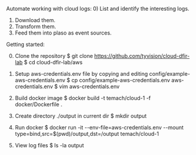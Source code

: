 Automate working with cloud logs:
0) List and identify the interesting logs.
1) Download them.
2) Transform them.
3) Feed them into plaso as event sources.


Getting started:

0) Clone the repository
$ git clone https://github.com/tyvision/cloud-dfir-lab
$ cd cloud-dfir-lab/aws

1) Setup aws-credentials.env file by copying and editing config/example-aws-credentials.env
$ cp config/example-aws-credentials.env aws-credentials.env
$ vim aws-credentials.env

2) Build docker image
$ docker build -t temach/cloud-1 -f docker/Dockerfile .

3) Create directory ./output in current dir
$ mkdir output

4) Run docker
$ docker run -it --env-file=aws-credentials.env --mount type=bind,src=$(pwd)/output,dst=/output temach/cloud-1

5) View log files
$ ls -la output

